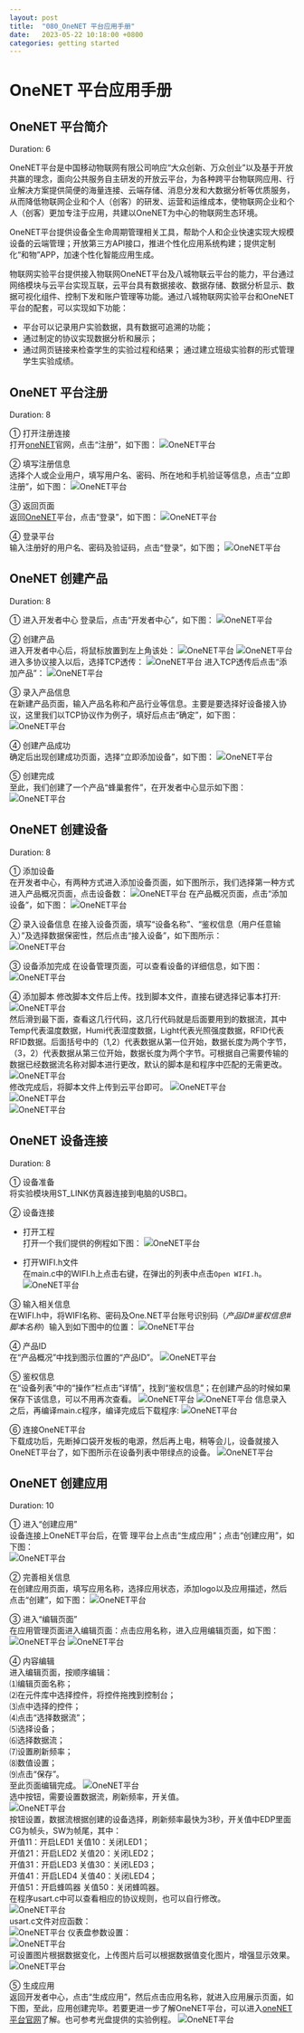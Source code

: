 ```yaml
---
layout: post
title:  "080_OneNET 平台应用手册"
date:   2023-05-22 10:18:00 +0800
categories: getting started
---
```



# OneNET 平台应用手册
<!-- ------------------------ -->
## OneNET 平台简介
Duration: 6

OneNET平台是中国移动物联网有限公司响应“大众创新、万众创业”以及基于开放共赢的理念，面向公共服务自主研发的开放云平台，为各种跨平台物联网应用、行业解决方案提供简便的海量连接、云端存储、消息分发和大数据分析等优质服务，从而降低物联网企业和个人（创客）的研发、运营和运维成本，使物联网企业和个人（创客）更加专注于应用，共建以OneNET为中心的物联网生态环境。

OneNET平台提供设备全生命周期管理相关工具，帮助个人和企业快速实现大规模设备的云端管理；开放第三方API接口，推进个性化应用系统构建；提供定制化“和物”APP，加速个性化智能应用生成。

物联网实验平台提供接入物联网OneNET平台及八城物联云平台的能力，平台通过网络模块与云平台实现互联，云平台具有数据接收、数据存储、数据分析显示、数据可视化组件、控制下发和账户管理等功能。通过八城物联网实验平台和OneNET平台的配套，可以实现如下功能：

- 平台可以记录用户实验数据，具有数据可追溯的功能；
- 通过制定的协议实现数据分析和展示；
- 通过网页链接来检查学生的实验过程和结果；
通过建立班级实验群的形式管理学生实验成绩。

<!-- ------------------------ -->
## OneNET 平台注册
Duration: 8

① 打开注册连接   
打开[oneNET](https://open.iot.10086.cn/)官网，点击“注册”，如下图：
![OneNET平台](assets/Keil/36.png)

② 填写注册信息  
选择个人或企业用户，填写用户名、密码、所在地和手机验证等信息，点击“立即注册”，如下图：
![OneNET平台](assets/Keil/37.png)

③ 返回页面  
返回[OneNET](http://open.iot.10086.cn/)平台，点击“登录”，如下图：
![OneNET平台](assets/Keil/38.png)

④ 登录平台  
输入注册好的用户名、密码及验证码，点击“登录”，如下图；
![OneNET平台](assets/Keil/39.png)

<!-- ------------------------ -->
## OneNET 创建产品
Duration: 8

① 进入开发者中心 
登录后，点击“开发者中心”，如下图：
![OneNET平台](assets/Keil/40.png)

② 创建产品  
进入开发者中心后，将鼠标放置到左上角该处：
![OneNET平台](assets/Keil/41.png)
![OneNET平台](assets/Keil/42.png)
进入多协议接入以后，选择TCP透传：
![OneNET平台](assets/Keil/43.png)
进入TCP透传后点击“添加产品”：
![OneNET平台](assets/Keil/44.png)

③ 录入产品信息  
在新建产品页面，输入产品名称和产品行业等信息。主要是要选择好设备接入协议，这里我们以TCP协议作为例子，填好后点击“确定”，如下图：  
![OneNET平台](assets/Keil/45.png)

④ 创建产品成功  
确定后出现创建成功页面，选择“立即添加设备”，如下图：
![OneNET平台](assets/Keil/46.png)

⑤ 创建完成  
至此，我们创建了一个产品“蜂巢套件”，在开发者中心显示如下图： 
![OneNET平台](assets/Keil/47.png)

<!-- ------------------------ -->
## OneNET 创建设备
Duration: 8

① 添加设备  
在开发者中心，有两种方式进入添加设备页面，如下图所示，我们选择第一种方式进入产品概况页面，点击设备数：
![OneNET平台](assets/Keil/48.png)
在产品概况页面，点击“添加设备”，如下图：
![OneNET平台](assets/Keil/49.png)

② 录入设备信息
在接入设备页面，填写“设备名称”、“鉴权信息（用户任意输入）”及选择数据保密性，然后点击“接入设备”，如下图所示：  
![OneNET平台](assets/Keil/50.png)

③ 设备添加完成
在设备管理页面，可以查看设备的详细信息，如下图：  
![OneNET平台](assets/Keil/51.png)

④ 添加脚本
修改脚本文件后上传。找到脚本文件，直接右键选择记事本打开:
![OneNET平台](assets/Keil/52.png)  
然后滑到最下面，查看这几行代码，这几行代码就是后面要用到的数据流，其中Temp代表温度数据，Humi代表湿度数据，Light代表光照强度数据，RFID代表RFID数据。后面括号中的（1,2）代表数据从第一位开始，数据长度为两个字节，（3，2）代表数据从第三位开始，数据长度为两个字节。可根据自己需要传输的数据已经数据流名称对脚本进行更改，默认的脚本是和程序中匹配的无需更改。  
![OneNET平台](assets/Keil/53.png)  
修改完成后，将脚本文件上传到云平台即可。
![OneNET平台](assets/Keil/54.png)  
![OneNET平台](assets/Keil/55.png)  
![OneNET平台](assets/Keil/56.png)  

<!-- ------------------------ -->
## OneNET 设备连接
Duration: 8

① 设备准备  
将实验模块用ST_LINK仿真器连接到电脑的USB口。

② 设备连接  
- 打开工程  
打开一个我们提供的例程如下图：
![OneNET平台](assets/Keil/57.png) 

- 打开WIFI.h文件  
在main.c中的WIFI.h上点击右键，在弹出的列表中点击`Open WIFI.h`。 
![OneNET平台](assets/Keil/58.png) 

③ 输入相关信息  
在WIFI.h中，将WIFI名称、密码及One.NET平台账号识别码（*产品ID#鉴权信息#脚本名称*）输入到如下图中的位置：
![OneNET平台](assets/Keil/59.png) 

④ 产品ID  
在“产品概况”中找到图示位置的“产品ID”。
![OneNET平台](assets/Keil/60.png)

⑤ 鉴权信息  
在“设备列表”中的“操作”栏点击“详情”，找到“鉴权信息”；在创建产品的时候如果保存下该信息，可以不用再次查看。
![OneNET平台](assets/Keil/61.png)
![OneNET平台](assets/Keil/62.png)
信息录入之后，再编译main.c程序，编译完成后下载程序:
![OneNET平台](assets/Keil/63.png)

⑥ 连接OneNET平台  
下载成功后，先断掉口袋开发板的电源，然后再上电，稍等会儿，设备就接入OneNET平台了，如下图所示在设备列表中带绿点的设备。
![OneNET平台](assets/Keil/64.png)

<!-- ------------------------ -->
## OneNET 创建应用
Duration: 10

① 进入“创建应用”  
设备连接上OneNET平台后，在管	理平台上点击“生成应用”；点击“创建应用”，如下图：  
![OneNET平台](assets/Keil/65.png)

② 完善相关信息  
在创建应用页面，填写应用名称，选择应用状态，添加logo以及应用描述，然后点击“创建”，如下图：
![OneNET平台](assets/Keil/66.png)

③ 进入“编辑页面”  
在应用管理页面进入编辑页面：点击应用名称，进入应用编辑页面，如下图：
![OneNET平台](assets/Keil/67.png)
![OneNET平台](assets/Keil/68.png)

④ 内容编辑  
进入编辑页面，按顺序编辑：  
⑴编辑页面名称；  
⑵在元件库中选择控件，将控件拖拽到控制台；  
⑶点中选择的控件；  
⑷点击“选择数据流”；  
⑸选择设备；  
⑹选择数据流；  
⑺设置刷新频率；  
⑻数值设置；  
⑼点击“保存”。  
至此页面编辑完成。
![OneNET平台](assets/Keil/69.png)  
选中按钮，需要设置数据流，刷新频率，开关值。  
![OneNET平台](assets/Keil/70.png)   
按钮设置，数据流根据创建的设备选择，刷新频率最快为3秒，开关值中EDP里面CG为帧头，SW为帧尾，其中：  
开值11：开启LED1   关值10：关闭LED1；  
开值21：开启LED2   关值20：关闭LED2；  
开值31：开启LED3   关值30：关闭LED3；  
开值41：开启LED4   关值40：关闭LED4；  
开值51：开启蜂鸣器  关值50：关闭蜂鸣器。  
在程序usart.c中可以查看相应的协议规则，也可以自行修改。  
![OneNET平台](assets/Keil/71.png)   
usart.c文件对应函数：  
![OneNET平台](assets/Keil/72.png) 
仪表盘参数设置：  
![OneNET平台](assets/Keil/73.png)   
可设置图片根据数据变化，上传图片后可以根据数据值变化图片，增强显示效果。    
![OneNET平台](assets/Keil/74.png)   

⑤ 生成应用  
返回开发者中心，点击“生成应用”，然后点击应用名称，就进入应用展示页面，如下图，至此，应用创建完毕。若要更进一步了解OneNET平台，可以进入[oneNET平台官网](http://open.iot.10086.cn/)了解。也可参考光盘提供的实验例程。
![OneNET平台](assets/Keil/75.png)   
